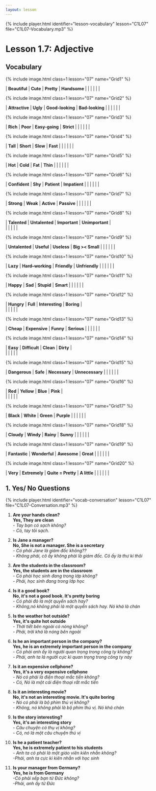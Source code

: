 ```yaml
---
layout: lesson
---
```



{% include player.html identifier="lesson-vocabulary" lesson="C1L07" file="C1L07-Vocabulary.mp3" %}
# Lesson 1.7: Adjective


## Vocabulary



{% include image.html class=1 lesson="07" name="Grid1" %}

| **Beautiful** | **Cute**  | **Pretty** | **Handsome** | 
|    |       |     |     | 


{% include image.html class=1 lesson="07" name="Grid2" %}

| **Attractive** | **Ugly** |  **Good-looking** | **Bad-looking** |
|    |       |     |     | 

{% include image.html class=1 lesson="07" name="Grid3" %}

|  **Rich** | **Poor** | **Easy-going** | **Strict** | 
|    |       |     |     | 

{% include image.html class=1 lesson="07" name="Grid4" %}

| **Tall** | **Short**  | **Slow**  | **Fast** | 
|    |       |     |     | 

{% include image.html class=1 lesson="07" name="Grid5" %}

| **Hot** | **Cold**  | **Fat** | **Thin** | 
|    |       |     |     | 

{% include image.html class=1 lesson="07" name="Grid6" %}
 
| **Confident** | **Shy** | **Patient** | **Impatient** | 
|    |       |     |     | 
 
{% include image.html class=1 lesson="07" name="Grid7" %}
 
| **Strong** | **Weak** | **Active** | **Passive** |
|    |       |     |     | 
 
{% include image.html class=1 lesson="07" name="Grid8" %}
 
| **Talented** | **Untalented**  | **Important** | **Unimportant** |  
|    |       |     |     | 

{% include image.html class=1 lesson="07" name="Grid9" %}

| **Untalented**  | **Useful**  | **Useless** | **Big >< Small** | 
|    |       |     |     | 

{% include image.html class=1 lesson="07" name="Grid10" %} 

| **Lazy** | **Hard–working** | **Friendly**  | **Unfriendly** | 
|    |       |     |     | 


{% include image.html class=1 lesson="07" name="Grid11" %}

| **Happy**  | **Sad** | **Stupid** | **Smart** |
|    |       |     |     | 


{% include image.html class=1 lesson="07" name="Grid12" %}

| **Hungry** | **Full** | **Interesting** | **Boring** |  
|    |       |     |     | 


{% include image.html class=1 lesson="07" name="Grid13" %}

| **Cheap** | **Expensive** | **Funny** | **Serious** |
|    |       |     |     | 


{% include image.html class=1 lesson="07" name="Grid14" %}
 
| **Easy** | **Difficult** | **Clean** | **Dirty** |  
|    |       |     |     | 


{% include image.html class=1 lesson="07" name="Grid15" %}

| **Dangerous** | **Safe** | **Necessary** | **Unnecessary** |
|    |       |     |     | 

{% include image.html class=1 lesson="07" name="Grid16" %}

| **Red** | **Yellow** | **Blue** | **Pink** |  
|    |       |     |     | 

{% include image.html class=1 lesson="07" name="Grid17" %}

| **Black** | **White** | **Green** | **Purple** |
|    |       |     |     | 

{% include image.html class=1 lesson="07" name="Grid18" %} 

| **Cloudy** | **Windy** | **Rainy** | **Sunny** | 
|    |       |     |     | 

{% include image.html class=1 lesson="07" name="Grid19" %} 

| **Fantastic** | **Wonderful** | **Awesome** | **Great** |
|    |       |     |     | 

{% include image.html class=1 lesson="07" name="Grid20" %}

| **Very** | **Extremely** | **Quite = Pretty** | **A little** | 
|    |       |     |     | 



## 1. Yes/ No Questions 
{% include player.html identifier="vocab-conversation" lesson="C1L07" file="C1L07-Conversation.mp3" %}

1. **Are your hands clean?**     
**Yes, They are clean**   
*- Tay bạn có sạch không?*    
*- Có, tay tôi sạch.*  

2. **Is Jane a manager?**  
**No, She is not a manager. She is a secretary**  
*- Có phải Jane là giám đốc không??*  
*- Không phải, cô ấy không phải là giám đốc. Cô ấy là thư kí thôi*  

3. **Are the students in the classroom?**   
**Yes, the students are in the classroom**  
*- Có phải học sinh đang trong lớp không?*  
*- Phải, học sinh đang trong lớp học*  

4. **Is it a good book?**  
**No, it's not a good book. It's pretty boring**  
*- Có phải đó là một quyển sách hay?*  
*- Không,nó không phải là một quyển sách hay. Nó khá là chán*  

5. **Is the weather hot outside?**   
**Yes, it's quite hot outside**   
*- Thời tiết bên ngoài có nóng không?*  
*- Phải, trời khá là nóng bên ngoài*  

6. **Is he an important person in the company?**   
**Yes, he is an extremely important person in the company**  
*- Có phải anh ấy là người quan trọng trong công ty không?*  
*- Phải, anh ta là người cực kì quan trọng trong công ty này*  

7. **Is it an expensive cellphone?**   
**Yes, it's a very expensive cellphone**  
*- Nó có phải là điện thoại mắc tiền không?*  
*- Có, Nó là một cái điện thoại rất mắc tiền*  
  
8. **Is it an interesting movie?**   
**No, it's not an interesting movie. It's quite boring**  
*- Nó có phải là bộ phim thú vị không?*  
*- Không, nó không phải là bộ phim thú vị. Nó khá chán*  
  
9. **Is the story interesting?**  
**Yes, it's an interesting story**  
*- Câu chuyện có thụ vị không?*  
*- Có, nó là một câu chuyện thú vị*  
  
10. **Is he a patient teacher?**  
**Yes, he is extremely patient to his students**  
*- Anh ta có phải là một giáo viên kiên nhẫn không?*  
*-Phải, anh ta cực kì kiên nhẫn với học sinh*  
  
11. **Is your manager from Germany?**  
**Yes, he is from Germany**  
*-Có phải xếp bạn từ Đức không?*  
*-Phải, anh ấy từ Đức*  